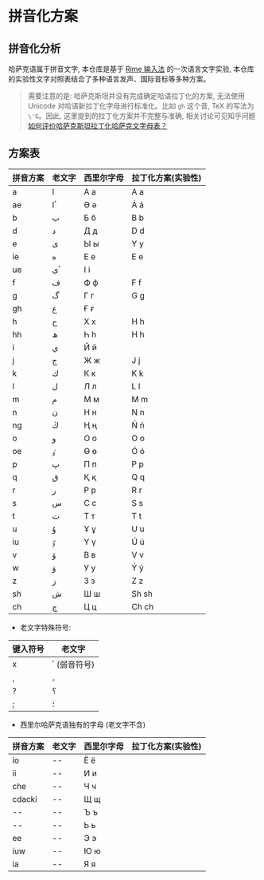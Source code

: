 # 拼音化方案

## 拼音化分析

哈萨克语属于拼音文字, 本仓库是基于 [Rime 输入法](https://github.com/rime) 的一次语言文字实验, 本仓库的实验性文字对照表结合了多种语言发声、国际音标等多种方案。

> 需要注意的是: 哈萨克斯坦并没有完成确定哈语拉丁化的方案, 无法使用 Unicode 对哈语新拉丁化字母进行标准化。比如 `gh` 这个音, TeX 的写法为 `\'G`。因此, 这里提到的拉丁化方案并不完整与准确, 相关讨论可见知乎问题 [如何评价哈萨克斯坦拉丁化哈萨克文字母表？](https://www.zhihu.com/question/65270788)

## 方案表

| 拼音方案 | 老文字 | 西里尔字母 | 拉丁化方案(实验性) |
| -------- | ------ | ---------- | ------------------ |
| a        | ا      | А а        | A a                |
| ae       | ٴا     | Ә ә        | Á á                |
| b        | ب      | Б б        | B b                |
| d        | د      | Д д        | D d                |
| e        | ى      | Ы ы        | Y y                |
| ie       | ە      | Е е        | E e                |
| ue       | ٴى     | І і        |                    |
| f        | ف      | Ф ф        | F f                |
| g        | گ      | Г г        | G g                |
| gh       | ع      | Ғ ғ        |                    |
| h        | ح      | Х х        | H h                |
| hh       | ھ      | Һ һ        | H h                |
| i        | ي      | Й й        |                    |
| j        | ج      | Ж ж        | J j                |
| k        | ك      | К к        | K k                |
| l        | ل      | Л л        | L l                |
| m        | م      | М м        | M m                |
| n        | ن      | Н н        | N n                |
| ng       | ڭ      | Ң ң        | Ń ń                |
| o        | و      | О о        | O o                |
| oe       | ٶ      | Ө ө        | Ó ó                |
| p        | پ      | П п        | P p                |
| q        | ق      | Қ қ        | Q q                |
| r        | ر      | Р р        | R r                |
| s        | س      | С с        | S s                |
| t        | ت      | Т т        | T t                |
| u        | ۇ      | Ұ ұ        | U u                |
| iu       | ٷ      | Ү ү        | Ú ú                |
| v        | ۆ      | В в        | V v                |
| w        | ۋ      | У у        | Ý ý                |
| z        | ز      | З з        | Z z                |
| sh       | ش      | Ш ш        | Sh sh              |
| ch       | چ      | Ц ц        | Ch ch              |

- 老文字特殊符号:

| 键入符号 | 老文字       |
| -------- | ------------ |
| x        | ٴ (弱音符号) |
| ,        | ،            |
| ?        | ؟            |
| ;        | ؛            |

- 西里尔哈萨克语独有的字母 (老文字不含)

| 拼音方案 | 老文字 | 西里尔字母 | 拉丁化方案(实验性) |
| -------- | ------ | ---------- | ------------------ |
| io       | --     | Ё ё        |                    |
| ii       | --     | И и        |                    |
| che      | --     | Ч ч        |                    |
| cdacki   | --     | Щ щ        |                    |
| --       | --     | Ъ ъ        |                    |
| --       | --     | Ь ь        |                    |
| ee       | --     | Э э        |                    |
| iuw      | --     | Ю ю        |                    |
| ia       | --     | Я я        |                    |
